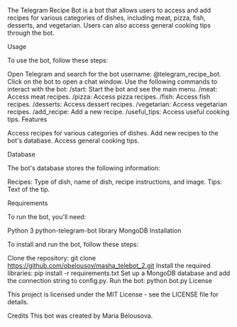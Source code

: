 The Telegram Recipe Bot is a bot that allows users to access and add recipes for various categories of dishes, including meat, pizza, fish, desserts, and vegetarian. Users can also access general cooking tips through the bot.

Usage

To use the bot, follow these steps:

Open Telegram and search for the bot username: @telegram_recipe_bot.
Click on the bot to open a chat window.
Use the following commands to interact with the bot:
/start: Start the bot and see the main menu.
/meat: Access meat recipes.
/pizza: Access pizza recipes.
/fish: Access fish recipes.
/desserts: Access dessert recipes.
/vegetarian: Access vegetarian recipes.
/add_recipe: Add a new recipe.
/useful_tips: Access useful cooking tips.
Features

Access recipes for various categories of dishes.
Add new recipes to the bot's database.
Access general cooking tips.

Database

The bot's database stores the following information:

Recipes: Type of dish, name of dish, recipe instructions, and image.
Tips: Text of the tip.

Requirements

To run the bot, you'll need:

Python 3
python-telegram-bot library
MongoDB
Installation

To install and run the bot, follow these steps:

Clone the repository: git clone https://github.com/obelousov/masha_telebot_2.git
Install the required libraries: pip install -r requirements.txt
Set up a MongoDB database and add the connection string to config.py.
Run the bot: python bot.py
License

This project is licensed under the MIT License - see the LICENSE file for details.

Credits
This bot was created by Maria Belousova.

